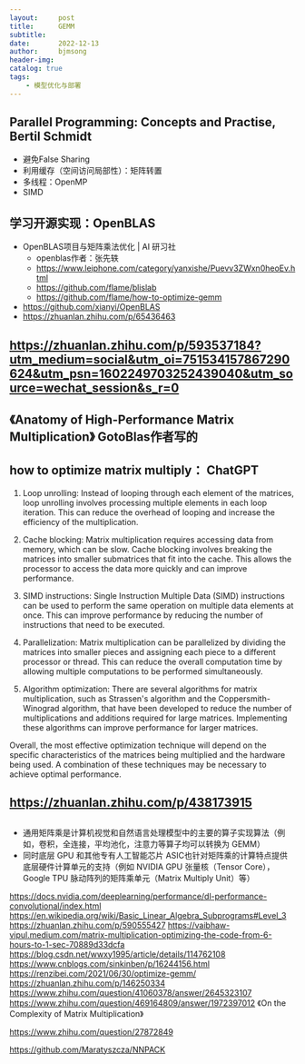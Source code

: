 ```yaml
---
layout:     post
title:      GEMM
subtitle:   
date:       2022-12-13
author:     bjmsong
header-img: 
catalog: true
tags:
    - 模型优化与部署 
---
```

## Parallel Programming: Concepts and Practise, Bertil Schmidt
- 避免False Sharing
- 利用缓存（空间访问局部性）：矩阵转置
- 多线程：OpenMP
- SIMD

## 学习开源实现：OpenBLAS
- OpenBLAS项目与矩阵乘法优化 | AI 研习社
    - openblas作者：张先轶
    - https://www.leiphone.com/category/yanxishe/Puevv3ZWxn0heoEv.html
    - https://github.com/flame/blislab
    - https://github.com/flame/how-to-optimize-gemm
- https://github.com/xianyi/OpenBLAS
- https://zhuanlan.zhihu.com/p/65436463

## https://zhuanlan.zhihu.com/p/593537184?utm_medium=social&utm_oi=751534157867290624&utm_psn=1602249703252439040&utm_source=wechat_session&s_r=0

## 《Anatomy of High-Performance Matrix Multiplication》 GotoBlas作者写的

## how to optimize matrix multiply： ChatGPT
1. Loop unrolling: Instead of looping through each element of the matrices, loop unrolling involves processing multiple elements in each loop iteration. This can reduce the overhead of looping and increase the efficiency of the multiplication.

2. Cache blocking: Matrix multiplication requires accessing data from memory, which can be slow. Cache blocking involves breaking the matrices into smaller submatrices that fit into the cache. This allows the processor to access the data more quickly and can improve performance.

3. SIMD instructions: Single Instruction Multiple Data (SIMD) instructions can be used to perform the same operation on multiple data elements at once. This can improve performance by reducing the number of instructions that need to be executed.

4. Parallelization: Matrix multiplication can be parallelized by dividing the matrices into smaller pieces and assigning each piece to a different processor or thread. This can reduce the overall computation time by allowing multiple computations to be performed simultaneously.

5. Algorithm optimization: There are several algorithms for matrix multiplication, such as Strassen's algorithm and the Coppersmith-Winograd algorithm, that have been developed to reduce the number of multiplications and additions required for large matrices. Implementing these algorithms can improve performance for larger matrices.

Overall, the most effective optimization technique will depend on the specific characteristics of the matrices being multiplied and the hardware being used. A combination of these techniques may be necessary to achieve optimal performance.


## https://zhuanlan.zhihu.com/p/438173915

## 
- 通用矩阵乘是计算机视觉和自然语言处理模型中的主要的算子实现算法（例如，卷积，全连接，平均池化，注意力等算子均可以转换为 GEMM）
- 同时底层 GPU 和其他专有人工智能芯片 ASIC也针对矩阵乘的计算特点提供底层硬件计算单元的支持（例如 NVIDIA GPU 张量核（Tensor Core），Google TPU 脉动阵列的矩阵乘单元（Matrix Multiply Unit）等）

https://docs.nvidia.com/deeplearning/performance/dl-performance-convolutional/index.html
https://en.wikipedia.org/wiki/Basic_Linear_Algebra_Subprograms#Level_3
https://zhuanlan.zhihu.com/p/590555427
https://vaibhaw-vipul.medium.com/matrix-multiplication-optimizing-the-code-from-6-hours-to-1-sec-70889d33dcfa
https://blog.csdn.net/wwxy1995/article/details/114762108
https://www.cnblogs.com/sinkinben/p/16244156.html
https://renzibei.com/2021/06/30/optimize-gemm/
https://zhuanlan.zhihu.com/p/146250334
https://www.zhihu.com/question/41060378/answer/2645323107
https://www.zhihu.com/question/469164809/answer/1972397012
《On the Complexity of Matrix Multiplication》


https://www.zhihu.com/question/27872849

https://github.com/Maratyszcza/NNPACK